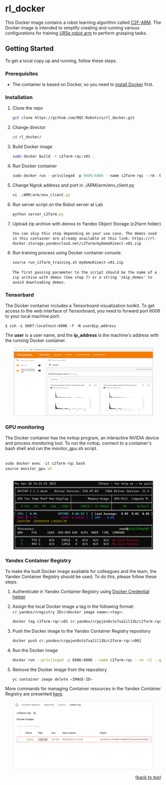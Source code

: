# rl_docker

<!-- ABOUT THE PROJECT -->
This Docker image contains a robot learning algorithm called [C2F-ARM](https://github.com/stepjam/ARM). The Docker image is intended to simplify creating and running various configurations for training [UR5e robot arm](https://www.universal-robots.com/products/ur5-robot/) to perform grasping tasks.

<!-- GETTING STARTED -->
## Getting Started

To get a local copy up and running, follow these steps.

### Prerequisites

* The container is based on Docker, so you need to [install Docker](https://docs.docker.com/engine/install/ubuntu/) first.
  

### Installation

1. Clone the repo
   ```sh
   git clone https://github.com/RQC-Robotics/rl_docker.git
   ```  
2. Change director
   ```sh
   cd rl_docker/
   ```
3. Build Docker image
   ```sh
   sudo docker build -t c2farm-rqc:v01 .
   ```
4. Run Docker container
   ```js
   sudo docker run --privileged -p 6006:6006 --name c2farm-rqc --rm -ti --gpus all c2farm-rqc:v01
   ```
5. Change Ngrok address and port in ./ARM/arm/env_client.py
   ```js
   vi ./ARM/arm/env_client.py
   ```
6. Run server script on the Robot server at Lab
   ```js
   python server_c2farm.py
   ```
7. Upload zip archive with demos to Yandex Object Storage (c2farm folder)
   ```
   You can skip this step depending on your use case. The demos used in this container are already available at this link: https://rl-docker.storage.yandexcloud.net/c2farm/myDemoKinect-v01.zip
   ```
8. Run training process using Docker container console. 
   ```
   source run_c2farm_training.sh myDemoKinect-v01.zip
   
   The first passing parameter to the script should be the name of a zip archive with demos (See step 7) or a string 'skip_demos' to avoid downloading demos. 
   ```

### Tensorbard 
The Docker container includes a Tensorboard visualization toolkit. To get access to the web interface of Tensorboard, you need to forward port 6006 to your local machine port: 
  ```
  $ ssh -L 6007:localhost:6006 -f -N user@ip_address
  ``` 
The **user** is a user name, and the **ip_address** is the machine's address with the running Docker container. 

<p align="center">
  <img src="./plots/tensorboard.png" width="450" height="220" alt="Tensorboard" />
</p>

### GPU monitoring
The Docker container has the nvitop program, an interactive NVIDIA device and process monitoring tool. To run the nvitop, connect to a container's bash shell and run the monitor_gpu.sh script.
 ```js
 
 sudo docker exec -it c2farm-rqc bash
 source monitor_gpu.sh
  
 ```
 
<p align="center">
  <img src="./plots/nvitop.png" width="450" height="220" alt="Nvitop" />
</p>
 
 
 ### Yandex Container Registry
To make the built Docker image available for colleagues and the team, the Yandex Container Registry should be used. To do this, please follow these steps.

1. Authenticate in Yandex Container Registry using [Docker Credential helper](https://cloud.yandex.com/en/docs/container-registry/operations/authentication#cred-helper)

2. Assign the local Docker image a tag in the following format: `cr.yandex/<registry ID>/<Docker image name>:<tag>:`
   ```sh
   docker tag c2farm-rqc:v01 cr.yandex/crppjen8sto7ua2il13b/c2farm-rqc:v001
   ```
3. Push the Docker image to the Yandex Container Registry repository
   ```sh
   docker push cr.yandex/crppjen8sto7ua2il13b/c2farm-rqc:v001
   ```
4. Run the Docker image
   ```sh
   docker run --privileged -p 6006:6006 --name c2farm-rqc --rm -ti --gpus all cr.yandex/crppjen8sto7ua2il13b/c2farm-rqc:v001
   ```
5. Remove the Docker image from the repository
   ```sh
   yc container image delete <IMAGE-ID>
   ```

More commands for managing Container resources in the Yandex Container Registry are presented [here](https://cloud.yandex.ru/docs/cli/cli-ref/managed-services/container/).

<p align="center">
  <img src="./plots/container-registry.png" width="450" height="220" alt="RQC Yandex Container Registry" />
</p>

<p align="right">(<a href="#readme-top">back to top</a>)</p>